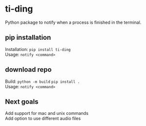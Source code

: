 # ti-ding
Python package to notify when a process is finished in the terminal.


## pip installation
Installation: ``` pip install ti-ding ```  
Usage: ``` notify <command> ```

## download repo
Build: ```python -m build```
       ```pip install .```         
Usage: ``` notify <command> ```

## Next goals 
Add support for mac and unix commands  
Add option to use different audio files
